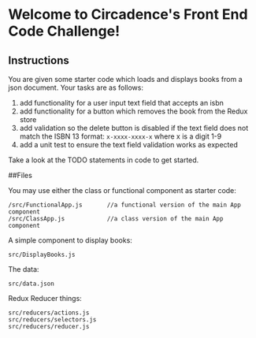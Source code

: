 # Welcome to Circadence's Front End Code Challenge!

## Instructions
You are given some starter code which loads and displays books from a json document.
Your tasks are as follows:

1. add functionality for a user input text field that accepts an isbn
2. add functionality for a button which removes the book from the Redux store
3. add validation so the delete button is disabled if the text field does not match the ISBN 13 format: `x-xxxx-xxxx-x` where x is a digit 1-9
4. add a unit test to ensure the text field validation works as expected 

Take a look at the TODO statements in code to get started.

##Files

You may use either the class or functional component as starter code:

```
/src/FunctionalApp.js       //a functional version of the main App component
/src/ClassApp.js            //a class version of the main App component
```

A simple component to display books:
```
src/DisplayBooks.js
```

The data:
```
src/data.json
```

Redux Reducer things:
```
src/reducers/actions.js
src/reducers/selectors.js
src/reducers/reducer.js
```